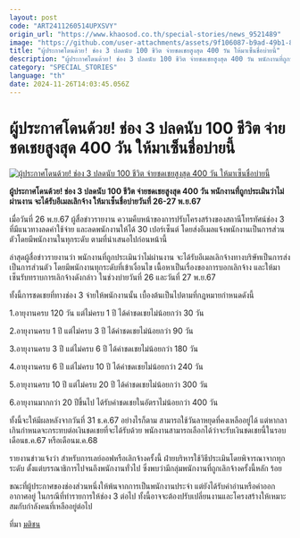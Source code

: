 ```yaml
---
layout: post
code: "ART2411260514UPXSVY"
origin_url: "https://www.khaosod.co.th/special-stories/news_9521489"
image: "https://github.com/user-attachments/assets/9f106087-b9ad-49b1-85af-b4bc8298a741"
title: "ผู้ประกาศโดนด้วย! ช่อง 3 ปลดนับ 100 ชีวิต จ่ายชดเชยสูงสุด 400 วัน ให้มาเซ็นชื่อบ่ายนี้"
description: "ผู้ประกาศโดนด้วย! ช่อง 3 ปลดนับ 100 ชีวิต จ่ายชดเชยสูงสุด 400 วัน พนักงานที่ถูกประเมินว่าไม่ผ่านงาน จะได้รับอีเมลเลิกจ้าง ให้มาเซ็นชื่อบ่ายวันที่ 26-27 พ.ย.67"
category: "SPECIAL_STORIES"
language: "th"
date: 2024-11-26T14:03:45.056Z
---
```


# ผู้ประกาศโดนด้วย! ช่อง 3 ปลดนับ 100 ชีวิต จ่ายชดเชยสูงสุด 400 วัน ให้มาเซ็นชื่อบ่ายนี้

[![ผู้ประกาศโดนด้วย! ช่อง 3 ปลดนับ 100 ชีวิต จ่ายชดเชยสูงสุด 400 วัน ให้มาเซ็นชื่อบ่ายนี้](https://www.khaosod.co.th/wpapp/uploads/2024/11/channal3.jpg "ผู้ประกาศโดนด้วย! ช่อง 3 ปลดนับ 100 ชีวิต จ่ายชดเชยสูงสุด 400 วัน ให้มาเซ็นชื่อบ่ายนี้")](https://www.khaosod.co.th/wpapp/uploads/2024/11/channal3.jpg)

**ผู้ประกาศโดนด้วย! ช่อง 3 ปลดนับ 100 ชีวิต จ่ายชดเชยสูงสุด 400 วัน พนักงานที่ถูกประเมินว่าไม่ผ่านงาน จะได้รับอีเมลเลิกจ้าง ให้มาเซ็นชื่อบ่ายวันที่ 26-27 พ.ย.67**

เมื่อวันที่ 26 พ.ย.67 ผู้สื่อข่าวรายงาน ความคืบหน้าของการปรับโครงสร้างของสถานีโทรทัศน์ช่อง 3 ที่มีแนวทางลดค่าใช้จ่าย และลดพนักงานให้ได้ 30 เปอร์เซ็นต์ โดยส่งอีเมลแจ้งพนักงานเป็นการส่วนตัวโดยมีพนักงานในทุกระดับ ตามที่นำเสนอไปก่อนหน้านี้

ล่าสุดผู้สื่อข่าวรายงานว่า พนักงานที่ถูกประเมินว่าไม่ผ่านงาน จะได้รับอีเมลเลิกจ้างทางบริษัทเป็นการส่งเป็นการส่วนตัว โดยมีพนักงานทุกระดับที่เข้าเงื่อนไข เนื้อหาเป็นเรื่องของการบอกเลิกจ้าง และให้มาเซ็นรับทราบการเลิกจ้างดังกล่าว ในช่วงบ่ายวันที่ 26 และวันที่ 27 พ.ย.67

ทั้งนี้การชดเชยที่ทางช่อง 3 จ่ายให้พนักงานนั้น เบื้องต้นเป็นไปตามที่กฎหมายกำหนดดังนี้

1.อายุงานครบ 120 วัน แต่ไม่ครบ 1 ปี ได้ค่าชดเชยไม่น้อยกว่า 30 วัน

2.อายุงานครบ 1 ปี แต่ไม่ครบ 3 ปี ได้ค่าชดเชยไม่น้อยกว่า 90 วัน

3.อายุงานครบ 3 ปี แต่ไม่ครบ 6 ปี ได้ค่าชดเชยไม่น้อยกว่า 180 วัน

4.อายุงานครบ 6 ปี แต่ไม่ครบ 10 ปี ได้ค่าชดเชยไม่น้อยกว่า 240 วัน

5.อายุงานครบ 10 ปี แต่ไม่ครบ 20 ปี ได้ค่าชดเชยไม่น้อยกว่า 300 วัน

6.อายุงานมากกว่า 20 ปีขึ้นไป ได้รับค่าชดเชยในอัตราไม่น้อยกว่า 400 วัน

ทั้งนี้จะให้มีผลหลังจากวันที่ 31 ธ.ค.67 อย่างไรก็ตาม สามารถใช้วันลาหยุดที่คงเหลืออยู่ได้ แต่หากลาเกินกำหนดจะกระทบต่อเงินชดเชยที่จะได้รับด้วย พนักงานสามารถเลือกได้ว่าจะรับเงินชดเชยนี้ในรอบเดือนธ.ค.67 หรือเดือนม.ค.68

รายงานข่าวแจ้งว่า สำหรับการเลย์ออฟหรือเลิกจ้างครั้งนี้ ฝ่ายบริหารใช้วิธีประเมินโดยพิจารณาจากทุกระดับ ตั้งแต่บรรณาธิการไปจนถึงพนักงานทั่วไป ซึ่งพบว่ามีกลุ่มพนักงานที่ถูกเลิกจ้างครั้งนี้หลัก ร้อย

ขณะที่ผู้ประกาศของช่องส่วนหนึ่งให้พ้นจากการเป็นพนักงานประจำ แต่ยังได้รับค่าอ่านหรือค่าออกอากาศอยู่ ในกรณีที่ทำรายการให้ช่อง 3 ต่อไป ทั้งนี้อาจจะต้องปรับเปลี่ยนงานและโครงสร้างให้เหมาะสมกับกำลังคนที่เหลืออยู่ต่อไป

ที่มา [มติชน](https://www.matichon.co.th/economy/news_4920422)